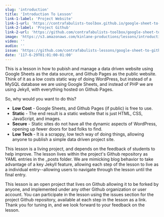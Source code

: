 ```yaml
---
slug: 'introduction'
title: 'Introduction To Lesson'
link-1-label: 'Project Website'
link-1-url: 'https://contrafabulists-toolbox.github.io/google-sheet-to-github-website/'
link-2-label: 'Project Github'
link-2-url: 'https://github.com/contrafabulists-toolbox/google-sheet-to-github-website'
image: 'https://s3.amazonaws.com/kinlane-productions/lessons/introduction.png'
video: ''
audio: ''
issue: 'https://github.com/contrafabulists-lessons/google-sheet-to-github-website/issues/2'
date: '117-6-29T01:01:00-01:00'
---
```

This is a lesson in how to pubish and manage a data driven website using Google Sheets as the data source, and Github Pages as the public website. Think of it as a low costs static way of doing WordPress, but instead of a MySQL database we are using Google Sheets, and instead of PHP we are using Jekyll, with everything hosted on Github Pages. 

So, why would you want to do this?

- **Low Cost** - Google Sheets, and Github Pages (if public) is free to use.
- **Static** - The end result is a static website that is just HTML, CSS, JavaScript, and images.
- **Secure** - Static sites do not have all the dynamic aspects of WordPress, opening up fewer doors for bad folks to find.
- **Low Tech** - It is a scrappy, low tech way of doing things, allowing anyone to publish a simple data driven project site.

This lesson is a living project, and depends on the feedback of students to help improve. The lesson lives within the project's Github repository as YAML entries in the _posts folder. We are mimicking blog behavior to take advantage of a key Jekyll feature, allowing each step of the lesson to live as a individual entry--allowing users to navigate through the lesson until the final entry. 

This lesson is an open project that lives on Github allowing it to be forked by anyone, and implemented under any other Github organization or user account. You can participate in the lesson  using the issues section for the project Github repository, available at each step in the lesson as a link. Thank you for tuning in, and we look forward to your feedback on the lesson.
